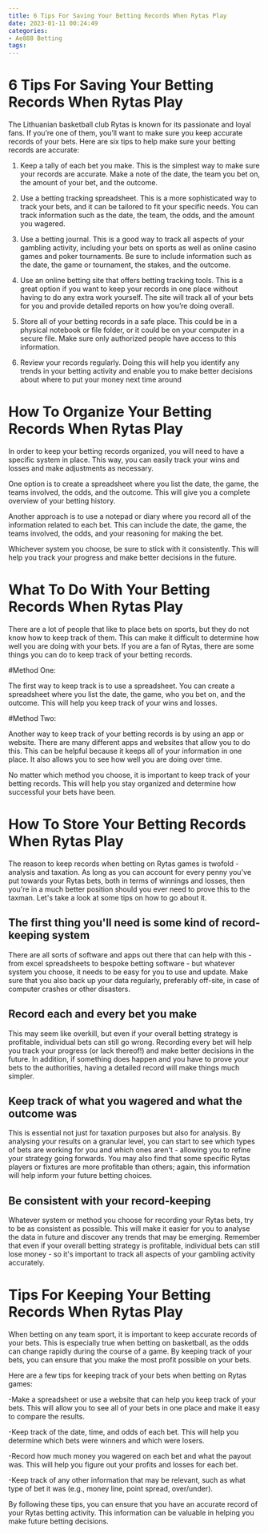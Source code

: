 ```yaml
---
title: 6 Tips For Saving Your Betting Records When Rytas Play
date: 2023-01-11 00:24:49
categories:
- Ae888 Betting
tags:
---
```



#  6 Tips For Saving Your Betting Records When Rytas Play

The Lithuanian basketball club Rytas is known for its passionate and loyal fans. If you’re one of them, you’ll want to make sure you keep accurate records of your bets. Here are six tips to help make sure your betting records are accurate:

1) Keep a tally of each bet you make. This is the simplest way to make sure your records are accurate. Make a note of the date, the team you bet on, the amount of your bet, and the outcome.

2) Use a betting tracking spreadsheet. This is a more sophisticated way to track your bets, and it can be tailored to fit your specific needs. You can track information such as the date, the team, the odds, and the amount you wagered.

3) Use a betting journal. This is a good way to track all aspects of your gambling activity, including your bets on sports as well as online casino games and poker tournaments. Be sure to include information such as the date, the game or tournament, the stakes, and the outcome.

4) Use an online betting site that offers betting tracking tools. This is a great option if you want to keep your records in one place without having to do any extra work yourself. The site will track all of your bets for you and provide detailed reports on how you’re doing overall.

5) Store all of your betting records in a safe place. This could be in a physical notebook or file folder, or it could be on your computer in a secure file. Make sure only authorized people have access to this information.

6) Review your records regularly. Doing this will help you identify any trends in your betting activity and enable you to make better decisions about where to put your money next time around

#  How To Organize Your Betting Records When Rytas Play

In order to keep your betting records organized, you will need to have a specific system in place. This way, you can easily track your wins and losses and make adjustments as necessary.

One option is to create a spreadsheet where you list the date, the game, the teams involved, the odds, and the outcome. This will give you a complete overview of your betting history.

Another approach is to use a notepad or diary where you record all of the information related to each bet. This can include the date, the game, the teams involved, the odds, and your reasoning for making the bet.

Whichever system you choose, be sure to stick with it consistently. This will help you track your progress and make better decisions in the future.

#  What To Do With Your Betting Records When Rytas Play

There are a lot of people that like to place bets on sports, but they do not know how to keep track of them. This can make it difficult to determine how well you are doing with your bets. If you are a fan of Rytas, there are some things you can do to keep track of your betting records.

#Method One:

The first way to keep track is to use a spreadsheet. You can create a spreadsheet where you list the date, the game, who you bet on, and the outcome. This will help you keep track of your wins and losses.

#Method Two:

Another way to keep track of your betting records is by using an app or website. There are many different apps and websites that allow you to do this. This can be helpful because it keeps all of your information in one place. It also allows you to see how well you are doing over time.

No matter which method you choose, it is important to keep track of your betting records. This will help you stay organized and determine how successful your bets have been.

#  How To Store Your Betting Records When Rytas Play

The reason to keep records when betting on Rytas games is twofold - analysis and taxation. As long as you can account for every penny you've put towards your Rytas bets, both in terms of winnings and losses, then you're in a much better position should you ever need to prove this to the taxman. Let's take a look at some tips on how to go about it.

 ## The first thing you'll need is some kind of record-keeping system

There are all sorts of software and apps out there that can help with this - from excel spreadsheets to bespoke betting software - but whatever system you choose, it needs to be easy for you to use and update. Make sure that you also back up your data regularly, preferably off-site, in case of computer crashes or other disasters.

## Record each and every bet you make

This may seem like overkill, but even if your overall betting strategy is profitable, individual bets can still go wrong. Recording every bet will help you track your progress (or lack thereof!) and make better decisions in the future. In addition, if something does happen and you have to prove your bets to the authorities, having a detailed record will make things much simpler.

## Keep track of what you wagered and what the outcome was

This is essential not just for taxation purposes but also for analysis. By analysing your results on a granular level, you can start to see which types of bets are working for you and which ones aren't - allowing you to refine your strategy going forwards. You may also find that some specific Rytas players or fixtures are more profitable than others; again, this information will help inform your future betting choices.

## Be consistent with your record-keeping


Whatever system or method you choose for recording your Rytas bets, try to be as consistent as possible. This will make it easier for you to analyse the data in future and discover any trends that may be emerging. Remember that even if your overall betting strategy is profitable, individual bets can still lose money - so it's important to track all aspects of your gambling activity accurately.

#  Tips For Keeping Your Betting Records When Rytas Play

When betting on any team sport, it is important to keep accurate records of your bets. This is especially true when betting on basketball, as the odds can change rapidly during the course of a game. By keeping track of your bets, you can ensure that you make the most profit possible on your bets.

Here are a few tips for keeping track of your bets when betting on Rytas games:

-Make a spreadsheet or use a website that can help you keep track of your bets. This will allow you to see all of your bets in one place and make it easy to compare the results.

-Keep track of the date, time, and odds of each bet. This will help you determine which bets were winners and which were losers.

-Record how much money you wagered on each bet and what the payout was. This will help you figure out your profits and losses for each bet.

-Keep track of any other information that may be relevant, such as what type of bet it was (e.g., money line, point spread, over/under).

By following these tips, you can ensure that you have an accurate record of your Rytas betting activity. This information can be valuable in helping you make future betting decisions.